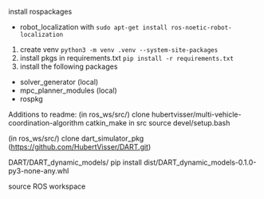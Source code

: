install rospackages
- robot_localization with `sudo apt-get install ros-noetic-robot-localization`
1. create venv `python3 -m venv .venv --system-site-packages`
2. install pkgs in requirements.txt `pip install -r requirements.txt`
3. install the following packages
- solver_generator (local)
- mpc_planner_modules (local)
- rospkg

Additions to readme:
(in ros_ws/src/) clone hubertvisser/multi-vehicle-coordination-algorithm
catkin_make in src
source devel/setup.bash

(in ros_ws/src/) clone dart_simulator_pkg (https://github.com/HubertVisser/DART.git)

DART/DART_dynamic_models/
pip install dist/DART_dynamic_models-0.1.0-py3-none-any.whl

source ROS workspace


